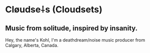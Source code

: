 # Cløudse⸸s (Cloudsets)
## Music from solitude, inspired by insanity.

Hey, the name's Kohl, I'm a deathdream/noise music producer from Calgary, Alberta, Canada.
